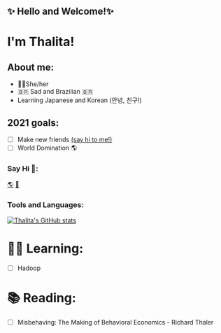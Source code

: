 ## ✨ Hello and Welcome!✨  
# I'm Thalita!
## About me:

- 🧍‍♀️She/her
- :brazil: Sad and Brazilian :brazil:
- Learning Japanese and Korean (안녕, 친구!)



## 2021 goals:

- [ ] Make new friends [(say hi to me!)](https://github.com/Thalitachargel/ThalitaChargel/blob/master/README.md#say-hi-)
- [ ] World Domination 🌎

### Say Hi 👋:

[🌎](http://www.chargel.com.br)
[👔](https://www.linkedin.com/in/thalitachargel)


### Tools and Languages:

[![Thalita's GitHub stats](https://github-readme-stats.vercel.app/api?username=thalitachargel&count_private=true)](https://github.com/anuraghazra/github-readme-stats)



# 🐱‍💻 Learning:

- [ ] Hadoop

# 📚 Reading:

- [ ]  Misbehaving: The Making of Behavioral Economics - Richard Thaler

